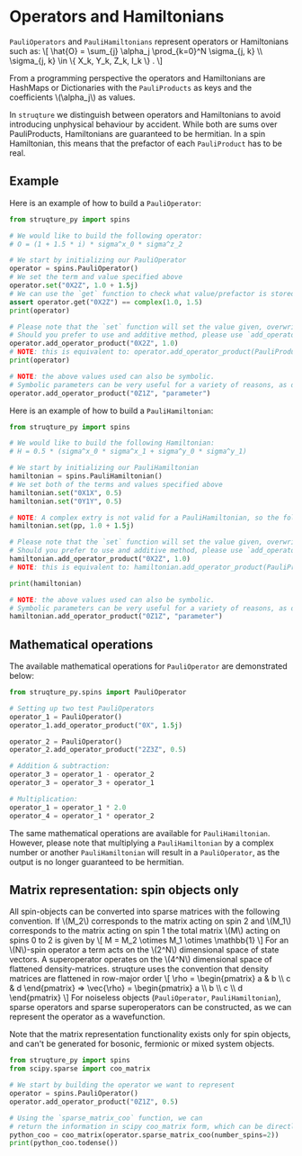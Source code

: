 # Operators and Hamiltonians

`PauliOperators` and `PauliHamiltonians` represent operators or Hamiltonians such as:
\\[
\hat{O} = \sum_{j} \alpha_j \prod_{k=0}^N \sigma_{j, k} \\\\
    \sigma_{j, k} \in \\{ X_k, Y_k, Z_k, I_k \\} .
\\]

From a programming perspective the operators and Hamiltonians are HashMaps or Dictionaries with the `PauliProducts` as keys and the coefficients \\(\alpha_j\\) as values.

In `struqture` we distinguish between operators and Hamiltonians to avoid introducing unphysical behaviour by accident.
While both are sums over PauliProducts, Hamiltonians are guaranteed to be hermitian. In a spin Hamiltonian, this means that the prefactor of each `PauliProduct` has to be real.

## Example

Here is an example of how to build a `PauliOperator`:

```python
from struqture_py import spins

# We would like to build the following operator:
# O = (1 + 1.5 * i) * sigma^x_0 * sigma^z_2

# We start by initializing our PauliOperator
operator = spins.PauliOperator()
# We set the term and value specified above
operator.set("0X2Z", 1.0 + 1.5j)
# We can use the `get` function to check what value/prefactor is stored for 0X2Z
assert operator.get("0X2Z") == complex(1.0, 1.5)
print(operator)

# Please note that the `set` function will set the value given, overwriting any previous value.
# Should you prefer to use and additive method, please use `add_operator_product`:
operator.add_operator_product("0X2Z", 1.0)
# NOTE: this is equivalent to: operator.add_operator_product(PauliProduct().x(0).z(2), 1.0)
print(operator)

# NOTE: the above values used can also be symbolic.
# Symbolic parameters can be very useful for a variety of reasons, as detailed in the introduction. 
operator.add_operator_product("0Z1Z", "parameter")

```

Here is an example of how to build a `PauliHamiltonian`:
```python
from struqture_py import spins

# We would like to build the following Hamiltonian:
# H = 0.5 * (sigma^x_0 * sigma^x_1 + sigma^y_0 * sigma^y_1)

# We start by initializing our PauliHamiltonian
hamiltonian = spins.PauliHamiltonian()
# We set both of the terms and values specified above
hamiltonian.set("0X1X", 0.5)
hamiltonian.set("0Y1Y", 0.5)

# NOTE: A complex extry is not valid for a PauliHamiltonian, so the following would fail:
hamiltonian.set(pp, 1.0 + 1.5j)

# Please note that the `set` function will set the value given, overwriting any previous value.
# Should you prefer to use and additive method, please use `add_operator_product`:
hamiltonian.add_operator_product("0X2Z", 1.0)
# NOTE: this is equivalent to: hamiltonian.add_operator_product(PauliProduct().x(0).z(2), 1.0)

print(hamiltonian)

# NOTE: the above values used can also be symbolic.
# Symbolic parameters can be very useful for a variety of reasons, as detailed in the introduction. 
hamiltonian.add_operator_product("0Z1Z", "parameter")
```
## Mathematical operations

The available mathematical operations for `PauliOperator` are demonstrated below:

```python
from struqture_py.spins import PauliOperator

# Setting up two test PauliOperators
operator_1 = PauliOperator()
operator_1.add_operator_product("0X", 1.5j)

operator_2 = PauliOperator()
operator_2.add_operator_product("2Z3Z", 0.5)

# Addition & subtraction:
operator_3 = operator_1 - operator_2
operator_3 = operator_3 + operator_1

# Multiplication:
operator_1 = operator_1 * 2.0
operator_4 = operator_1 * operator_2

```
The same mathematical operations are available for `PauliHamiltonian`. However, please note that multiplying a `PauliHamiltonian` by a complex number or another `PauliHamiltonian` will result in a `PauliOperator`, as the output is no longer guaranteed to be hermitian.

## Matrix representation: spin objects only

All spin-objects can be converted into sparse matrices with the following convention.
If \\(M_2\\) corresponds to the matrix acting on spin 2 and \\(M_1\\) corresponds to the matrix acting on spin 1 the total matrix \\(M\\) acting on spins 0 to 2 is given by
\\[
    M = M_2 \otimes M_1 \otimes \mathbb{1}
\\]
For an \\(N\\)-spin operator a term acts on the \\(2^N\\) dimensional space of state vectors.
A superoperator operates on the \\(4^N\\) dimensional space of flattened density-matrices.
struqture uses the convention that density matrices are flattened in row-major order
\\[
    \rho = \begin{pmatrix} a & b \\\\ c & d \end{pmatrix} => \vec{\rho} = \begin{pmatrix} a \\\\ b \\\\ c \\\\ d \end{pmatrix}
\\]
For noiseless objects (`PauliOperator`, `PauliHamiltonian`), sparse operators and sparse superoperators can be constructed, as we can represent the operator as a wavefunction.

Note that the matrix representation functionality exists only for spin objects, and can't be generated for bosonic, fermionic or mixed system objects.

```python
from struqture_py import spins
from scipy.sparse import coo_matrix

# We start by building the operator we want to represent
operator = spins.PauliOperator()
operator.add_operator_product("0Z1Z", 0.5)

# Using the `sparse_matrix_coo` function, we can
# return the information in scipy coo_matrix form, which can be directly fed in:
python_coo = coo_matrix(operator.sparse_matrix_coo(number_spins=2))
print(python_coo.todense())
```
